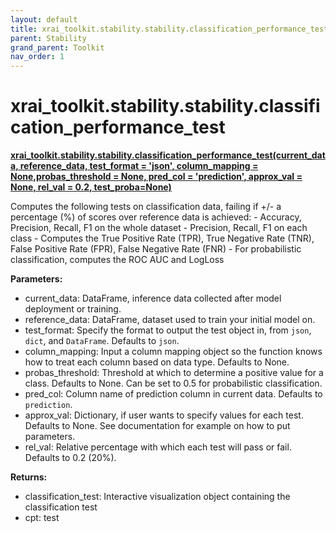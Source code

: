 ```yaml
---
layout: default
title: xrai_toolkit.stability.stability.classification_performance_test
parent: Stability
grand_parent: Toolkit
nav_order: 1
---
```


# xrai_toolkit.stability.stability.classification_performance_test
**[xrai_toolkit.stability.stability.classification_performance_test(current_data, reference_data, test_format = 'json', column_mapping = None,probas_threshold = None, pred_col = 'prediction', approx_val = None, rel_val = 0.2, test_proba=None)](https://github.com/gaberamolete/xrai_toolkit/blob/main/stability/stability.py)**

    
Computes the following tests on classification data, failing if +/- a percentage (%) of scores over reference data is achieved:
    - Accuracy, Precision, Recall, F1 on the whole dataset
    - Precision, Recall, F1 on each class
    - Computes the True Positive Rate (TPR), True Negative Rate (TNR), False Positive Rate (FPR), False Negative Rate (FNR)
    - For probabilistic classification, computes the ROC AUC and LogLoss


**Parameters:**
- current_data: DataFrame, inference data collected after model deployment or training.
- reference_data: DataFrame, dataset used to train your initial model on.
- test_format: Specify the format to output the test object in, from `json`, `dict`, and `DataFrame`. Defaults to `json`.
- column_mapping: Input a column mapping object so the function knows how to treat each column based on data type. Defaults to None.
- probas_threshold: Threshold at which to determine a positive value for a class. Defaults to None. Can be set to 0.5 for probabilistic classification.
- pred_col: Column name of prediction column in current data. Defaults to `prediction`.
- approx_val: Dictionary, if user wants to specify values for each test. Defaults to None. See documentation for example on how to put parameters.
- rel_val: Relative percentage with which each test will pass or fail. Defaults to 0.2 (20%).

**Returns:**
- classification_test: Interactive visualization object containing the classification test
- cpt: test 